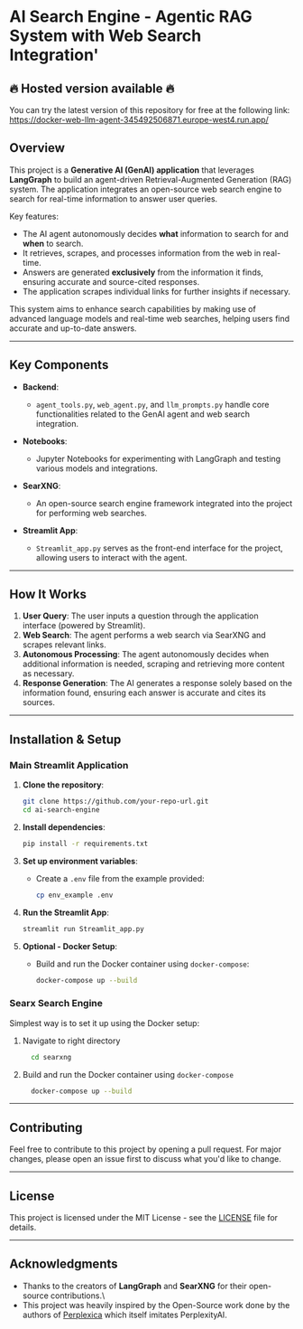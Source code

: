 
# AI Search Engine - Agentic RAG System with Web Search Integration'

## 🔥 Hosted version available 🔥

You can try the latest version of this repository for free at the following link:
https://docker-web-llm-agent-345492506871.europe-west4.run.app/

## Overview

This project is a **Generative AI (GenAI) application** that leverages **LangGraph** to build an agent-driven Retrieval-Augmented Generation (RAG) system. The application integrates an open-source web search engine to search for real-time information to answer user queries. 

Key features:
- The AI agent autonomously decides **what** information to search for and **when** to search.
- It retrieves, scrapes, and processes information from the web in real-time.
- Answers are generated **exclusively** from the information it finds, ensuring accurate and source-cited responses.
- The application scrapes individual links for further insights if necessary.

This system aims to enhance search capabilities by making use of advanced language models and real-time web searches, helping users find accurate and up-to-date answers.

---

## Key Components

- **Backend**: 
  - `agent_tools.py`, `web_agent.py`, and `llm_prompts.py` handle core functionalities related to the GenAI agent and web search integration.
  
- **Notebooks**: 
  - Jupyter Notebooks for experimenting with LangGraph and testing various models and integrations.

- **SearXNG**:
  - An open-source search engine framework integrated into the project for performing web searches.
  
- **Streamlit App**:
  - `Streamlit_app.py` serves as the front-end interface for the project, allowing users to interact with the agent.

---

## How It Works

1. **User Query**: The user inputs a question through the application interface (powered by Streamlit).
2. **Web Search**: The agent performs a web search via SearXNG and scrapes relevant links.
3. **Autonomous Processing**: The agent autonomously decides when additional information is needed, scraping and retrieving more content as necessary.
4. **Response Generation**: The AI generates a response solely based on the information found, ensuring each answer is accurate and cites its sources.
   
---

## Installation & Setup

### Main Streamlit Application

1. **Clone the repository**:
    ```bash
    git clone https://github.com/your-repo-url.git
    cd ai-search-engine
    ```

2. **Install dependencies**:
    ```bash
    pip install -r requirements.txt
    ```

3. **Set up environment variables**:
    - Create a `.env` file from the example provided:
      ```bash
      cp env_example .env
      ```

4. **Run the Streamlit App**:
    ```bash
    streamlit run Streamlit_app.py
    ```

5. **Optional - Docker Setup**:
    - Build and run the Docker container using `docker-compose`:
      ```bash
      docker-compose up --build
      ```

### Searx Search Engine

Simplest way is to set it up using the Docker setup:
1. Navigate to right directory
    ```bash
      cd searxng
      ```
2. Build and run the Docker container using `docker-compose`
    ```bash
      docker-compose up --build
      ```

---

## Contributing

Feel free to contribute to this project by opening a pull request. For major changes, please open an issue first to discuss what you'd like to change.

---

## License

This project is licensed under the MIT License - see the [LICENSE](LICENSE) file for details.

---

## Acknowledgments

- Thanks to the creators of **LangGraph** and **SearXNG** for their open-source contributions.\
- This project was heavily inspired by the Open-Source work done by the authors of
[Perplexica](https://github.com/ItzCrazyKns/Perplexica) which itself imitates PerplexityAI.
